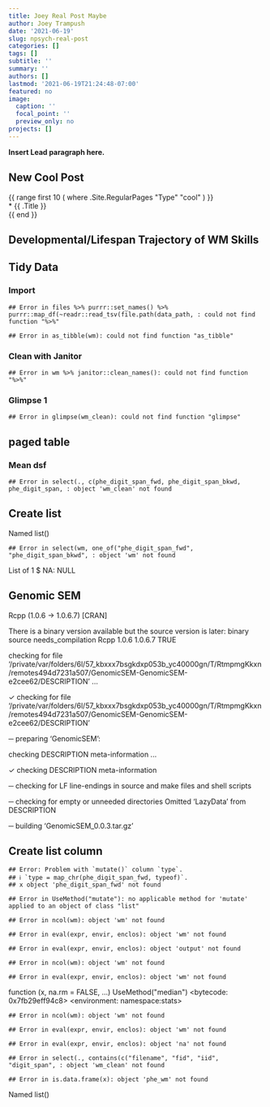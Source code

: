 ```yaml
---
title: Joey Real Post Maybe
author: Joey Trampush
date: '2021-06-19'
slug: npsych-real-post
categories: []
tags: []
subtitle: ''
summary: ''
authors: []
lastmod: '2021-06-19T21:24:48-07:00'
featured: no
image:
  caption: ''
  focal_point: ''
  preview_only: no
projects: []
---
```


**Insert Lead paragraph here.**

## New Cool Post

{{ range first 10 ( where .Site.RegularPages "Type" "cool" ) }}\
\* {{ .Title }}\
{{ end }}





## Developmental/Lifespan Trajectory of WM Skills

## Tidy Data

### Import


```
## Error in files %>% purrr::set_names() %>% purrr::map_df(~readr::read_tsv(file.path(data_path, : could not find function "%>%"
```

```
## Error in as_tibble(wm): could not find function "as_tibble"
```

### Clean with Janitor


```
## Error in wm %>% janitor::clean_names(): could not find function "%>%"
```

### Glimpse 1


```
## Error in glimpse(wm_clean): could not find function "glimpse"
```

## paged table



### Mean dsf


```
## Error in select(., c(phe_digit_span_fwd, phe_digit_span_bkwd, phe_digit_span, : object 'wm_clean' not found
```



## Create list

 Named list()


```
## Error in select(wm, one_of("phe_digit_span_fwd", "phe_digit_span_bkwd", : object 'wm' not found
```

List of 1
 $ NA: NULL





## Genomic SEM

Rcpp (1.0.6 -> 1.0.6.7) [CRAN]

  There is a binary version available but the source version is later:
     binary  source needs_compilation
Rcpp  1.0.6 1.0.6.7              TRUE

  
   checking for file ‘/private/var/folders/6l/57_kbxxx7bsgkdxp053b_yc40000gn/T/RtmpmgKkxn/remotes494d7231a507/GenomicSEM-GenomicSEM-e2cee62/DESCRIPTION’ ...
  
✓  checking for file ‘/private/var/folders/6l/57_kbxxx7bsgkdxp053b_yc40000gn/T/RtmpmgKkxn/remotes494d7231a507/GenomicSEM-GenomicSEM-e2cee62/DESCRIPTION’

  
─  preparing ‘GenomicSEM’:

  
   checking DESCRIPTION meta-information ...
  
✓  checking DESCRIPTION meta-information

  
─  checking for LF line-endings in source and make files and shell scripts

  
─  checking for empty or unneeded directories
   Omitted ‘LazyData’ from DESCRIPTION

  
─  building ‘GenomicSEM_0.0.3.tar.gz’

  
   


## Create list column


```
## Error: Problem with `mutate()` column `type`.
## ℹ `type = map_chr(phe_digit_span_fwd, typeof)`.
## x object 'phe_digit_span_fwd' not found
```

```
## Error in UseMethod("mutate"): no applicable method for 'mutate' applied to an object of class "list"
```


```
## Error in ncol(wm): object 'wm' not found
```

```
## Error in eval(expr, envir, enclos): object 'wm' not found
```

```
## Error in eval(expr, envir, enclos): object 'output' not found
```

```
## Error in ncol(wm): object 'wm' not found
```

```
## Error in eval(expr, envir, enclos): object 'wm' not found
```

function (x, na.rm = FALSE, ...) 
UseMethod("median")
<bytecode: 0x7fb29eff94c8>
<environment: namespace:stats>

```
## Error in ncol(wm): object 'wm' not found
```

```
## Error in eval(expr, envir, enclos): object 'wm' not found
```

```
## Error in eval(expr, envir, enclos): object 'na' not found
```

```
## Error in select(., contains(c("filename", "fid", "iid", "digit_span", : object 'wm_clean' not found
```

```
## Error in is.data.frame(x): object 'phe_wm' not found
```

 Named list()
